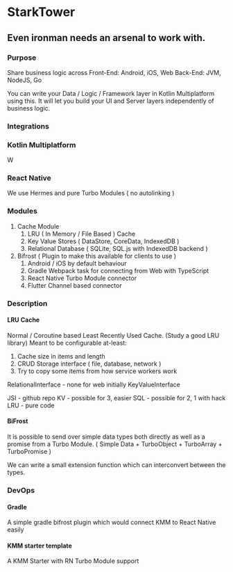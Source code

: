 # StarkTower 
## Even ironman needs an arsenal to work with. 

### Purpose
Share business logic across 
Front-End: Android, iOS, Web
Back-End:  JVM, NodeJS, Go

You can write your Data / Logic / Framework layer in Kotlin Multiplatform using this.
It will let you build your UI and Server layers independently of business logic.

### Integrations

### Kotlin Multiplatform
W

### React Native 
We use Hermes and pure Turbo Modules ( no autolinking )


### Modules

1. Cache Module
   1. LRU ( In Memory / File Based ) Cache
   2. Key Value Stores ( DataStore, CoreData, IndexedDB )
   3. Relational Database ( SQLite, SQL.js with IndexedDB backend )
2. Bifrost ( Plugin to make this available for clients to use )
    1. Android / iOS by default behaviour
    2. Gradle Webpack task for connecting from Web with TypeScript
    3. React Native Turbo Module connector
    4. Flutter Channel based connector

### Description

#### LRU Cache

Normal / Coroutine based Least Recently Used Cache. (Study a good LRU library)
Meant to be configurable at-least: 
1. Cache size in items and length
2. CRUD Storage interface ( file, database, network )
3. Try to copy some items from how service workers work


RelationalInterface - none for web initially
KeyValueInterface

JSI - github repo
KV - possible for 3, easier
SQL - possible for 2, 1 with hack
LRU - pure code

#### BiFrost

It is possible to send over simple data types both directly as well as 
a promise from a Turbo Module.
( Simple Data + TurboObject + TurboArray + TurboPromise )

We can write a small extension function which can interconvert between the types. 



### DevOps 

#### Gradle 
A simple gradle bifrost plugin which would connect KMM to React Native easily

#### KMM starter template
A KMM Starter with RN Turbo Module support